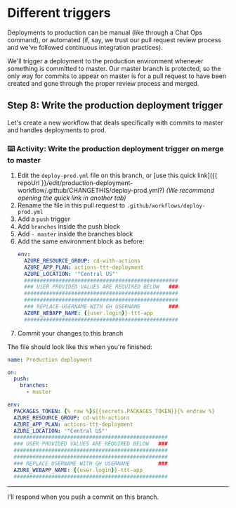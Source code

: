 # Different triggers

Deployments to production can be manual (like through a Chat Ops command), or automated (if, say, we trust our pull request review process and we've followed continuous integration practices).

We'll trigger a deployment to the production environment whenever something is committed to master. Our master branch is protected, so the only way for commits to appear on master is for a pull request to have been created and gone through the proper review process and merged.

## Step 8: Write the production deployment trigger

Let's create a new workflow that deals specifically with commits to master and handles deployments to prod.

### :keyboard: Activity: Write the production deployment trigger on merge to master

1. Edit the `deploy-prod.yml` file on this branch, or [use this quick link]({{ repoUrl }}/edit/production-deployment-workflow/.github/CHANGETHIS/deploy-prod.yml?) _(We recommend opening the quick link in another tab)_
1. Rename the file in this pull request to `.github/workflows/deploy-prod.yml`
1. Add a `push` trigger
1. Add `branches` inside the push block
1. Add `- master` inside the branches block
1. Add the same environment block as before:
    ```yaml
    env:
      AZURE_RESOURCE_GROUP: cd-with-actions
      AZURE_APP_PLAN: actions-ttt-deployment
      AZURE_LOCATION: '"Central US"'
      #################################################
      ### USER PROVIDED VALUES ARE REQUIRED BELOW   ###
      #################################################
      #################################################
      ### REPLACE USERNAME WITH GH USERNAME         ###
      AZURE_WEBAPP_NAME: {{user.login}}-ttt-app
      #################################################
    ```
1. Commit your changes to this branch

The file should look like this when you're finished:

```yml
name: Production deployment

on: 
  push:
    branches:
      - master

env:
  PACKAGES_TOKEN: {% raw %}${{secrets.PACKAGES_TOKEN}}{% endraw %}
  AZURE_RESOURCE_GROUP: cd-with-actions
  AZURE_APP_PLAN: actions-ttt-deployment
  AZURE_LOCATION: '"Central US"'
  #################################################
  ### USER PROVIDED VALUES ARE REQUIRED BELOW   ###
  #################################################
  #################################################
  ### REPLACE USERNAME WITH GH USERNAME         ###
  AZURE_WEBAPP_NAME: {{user.login}}-ttt-app
  #################################################
```

---

I'll respond when you push a commit on this branch.
